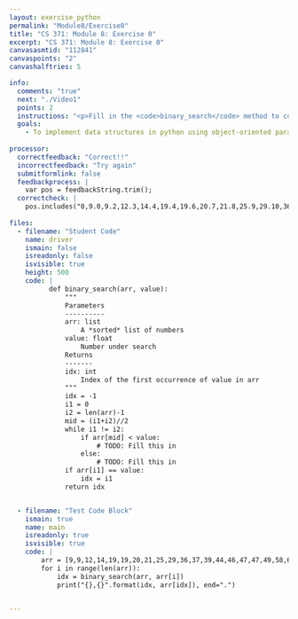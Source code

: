 ```yaml
---
layout: exercise_python
permalink: "Module8/Exercise0"
title: "CS 371: Module 8: Exercise 0"
excerpt: "CS 371: Module 8: Exercise 0"
canvasasmtid: "112841"
canvaspoints: "2"
canvashalftries: 5

info:
  comments: "true"
  next: "./Video1"
  points: 2
  instructions: "<p>Fill in the <code>binary_search</code> method to complete the binary search technique to find an element in a sorted array.  Note that the <code>//</code> operator rounds the division down to the nearest int, which you'll need to do to keep them as indices.  Refer to the image below to recall how this algorithm works:</p><img src = \"../images/Module8/NumberLine.svg\"><p>Running into infinite loops is very common here!  So if your code doesn't terminate quickly, you probably have an infinite loop, and you may need to refresh your page.  Don't feel bad about this though...I had this happen to me when I implemented this for the first time in CS 174 last fall.</p>"
  goals:
    - To implement data structures in python using object-oriented paradigms
    
processor:  
  correctfeedback: "Correct!!" 
  incorrectfeedback: "Try again"
  submitformlink: false
  feedbackprocess: | 
    var pos = feedbackString.trim();
  correctcheck: |
    pos.includes("0,9.0,9.2,12.3,14.4,19.4,19.6,20.7,21.8,25.9,29.10,36.11,37.12,39.13,44.14,46.15,47.15,47.17,49.18,58.19,64.19,64.21,65.22,67.22,67.24,69.25,70.26,72.27,77.28,79.29,80.30,81.31,82.32,83.33,87.33,87.35,88.35,88.35,88.35,88.39,99")
 
files:
  - filename: "Student Code"
    name: driver
    ismain: false
    isreadonly: false
    isvisible: true
    height: 500
    code: | 
          def binary_search(arr, value):
              """
              Parameters
              ----------
              arr: list
                  A *sorted* list of numbers
              value: float
                  Number under search
              Returns
              -------
              idx: int
                  Index of the first occurrence of value in arr
              """
              idx = -1
              i1 = 0
              i2 = len(arr)-1
              mid = (i1+i2)//2
              while i1 != i2:
                  if arr[mid] < value:
                      # TODO: Fill this in
                  else:
                      # TODO: Fill this in
              if arr[i1] == value:
                  idx = i1
              return idx


  - filename: "Test Code Block"
    ismain: true
    name: main
    isreadonly: true
    isvisible: true
    code: |
        arr = [9,9,12,14,19,19,20,21,25,29,36,37,39,44,46,47,47,49,58,64,64,65,67,67,69,70,72,77,79,80,81,82,83,87,87,88,88,88,88,99]
        for i in range(len(arr)):
            idx = binary_search(arr, arr[i])
            print("{},{}".format(idx, arr[idx]), end=".")

        
---
```

